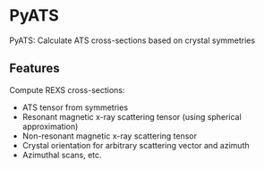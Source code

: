 # PyATS
PyATS: Calculate ATS cross-sections based on crystal symmetries

## Features ##

Compute REXS cross-sections:

* ATS tensor from symmetries
* Resonant magnetic x-ray scattering tensor (using spherical approximation)
* Non-resonant magnetic x-ray scattering tensor
* Crystal orientation for arbitrary scattering vector and azimuth
* Azimuthal scans, etc.
